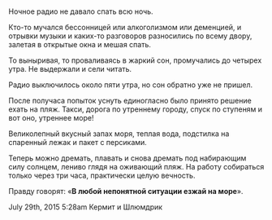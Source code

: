 # 

Ночное радио не давало спать всю ночь. 

Кто-то мучался бессонницей или алкоголизмом или деменцией, и отрывки
музыки и каких-то разговоров разносились по всему двору, залетая в
открытые окна и мешая спать.  

То выныривая, то проваливаясь в жаркий сон, промучались до четырех утра.
Не выдержали и сели читать.

Радио выключилось около пяти утра, но сон обратно уже не пришел.

После получаса попыток уснуть единогласно было принято решение ехать на
пляж. Такси, дорога по утреннему городу, спуск по ступеням и вот оно,
утреннее море!

Великолепный вкусный запах моря, теплая вода, подстилка на спаренный
лежак и пакет с персиками.

Теперь можно дремать, плавать и снова дремать под набирающим силу
солнцем, лениво глядя на оживающий пляж. На работу собираться только
через три часа, практически целую вечность.

Правду говорят: «**В любой непонятной ситуации езжай на море**».

<span id="timestamp"> July 29th, 2015 5:28am </span> <span
class="tag">Кермит и Шлюмдрик</span>
